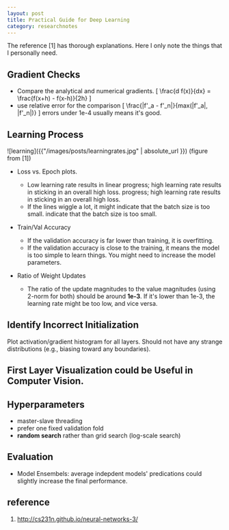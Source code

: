```yaml
---
layout: post
title: Practical Guide for Deep Learning
category: researchnotes
---
```


The reference [1] has thorough explanations. Here I only note the things that I personally need.

## Gradient Checks

- Compare the analytical and numerical gradients.
\[
  \frac{d f(x)}{dx} = \frac{f(x+h) - f(x-h)}{2h}
\]
- use relative error for the comparison
\[
  \frac{|f'_a - f'_n|}{max(|f'_a|, |f'_n|)}
\]
errors under 1e-4 usually means it's good.

## Learning Process
![learning]({{"/images/posts/learningrates.jpg" | absolute_url }})
(figure from [1])

- Loss vs. Epoch plots.
  - Low learning rate results in linear progress; high learning rate results in sticking in an overall high loss. progress; high learning rate results in sticking in an overall high loss.
  - If the lines wiggle a lot, it might indicate that the batch size is too small. indicate that the batch size is too small.


- Train/Val Accuracy
  - If the validation accuracy is far lower than training, it is overfitting.
  - If the validation accuracy is close to the training, it means the model is too simple to learn things. You might need to increase the model parameters.

- Ratio of Weight Updates
  - The ratio of the update magnitudes to the value magnitudes (using 2-norm for both) should be around **1e-3**. If it's lower than 1e-3, the learning rate might be too low, and vice versa.

## Identify Incorrect Initialization

Plot activation/gradient histogram for all layers. Should not have any strange distributions (e.g., biasing toward any boundaries).

## First Layer Visualization could be Useful in Computer Vision.

## Hyperparameters
- master-slave threading
- prefer one fixed validation fold
- **random search** rather than grid search (log-scale search)

## Evaluation
- Model Ensembels: average indepdent models' predications could slightly increase the final performance.


## reference
1. http://cs231n.github.io/neural-networks-3/
